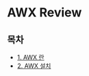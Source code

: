 # AWX Review

## 목차
- [1. AWX 란](URL)
- [2. AWX 설치](https://github.com/andrewjin89/AWX_Review/blob/master/ch2.%20AWX_install.md)